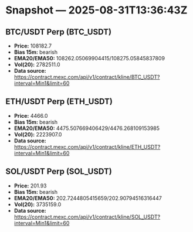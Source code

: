 # Snapshot — 2025-08-31T13:36:43Z

## BTC/USDT Perp (BTC_USDT)
- **Price:** 108182.7
- **Bias 15m:** bearish
- **EMA20/EMA50:** 108262.05069904415/108275.05845837809
- **Vol(20):** 2782511.0
- **Data source:** https://contract.mexc.com/api/v1/contract/kline/BTC_USDT?interval=Min1&limit=60

## ETH/USDT Perp (ETH_USDT)
- **Price:** 4466.0
- **Bias 15m:** bearish
- **EMA20/EMA50:** 4475.507669406429/4476.268109153985
- **Vol(20):** 2223907.0
- **Data source:** https://contract.mexc.com/api/v1/contract/kline/ETH_USDT?interval=Min1&limit=60

## SOL/USDT Perp (SOL_USDT)
- **Price:** 201.93
- **Bias 15m:** bearish
- **EMA20/EMA50:** 202.7244805415659/202.90794516316447
- **Vol(20):** 3735159.0
- **Data source:** https://contract.mexc.com/api/v1/contract/kline/SOL_USDT?interval=Min1&limit=60
